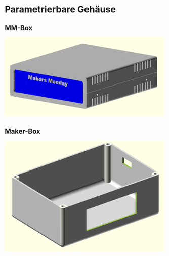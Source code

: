 # Parametrierbare Gehäuse

## MM-Box

![mm-box](/pic/MM-Box.png)

## Maker-Box

![Maker-Box](/pic/Makerbox.png)


